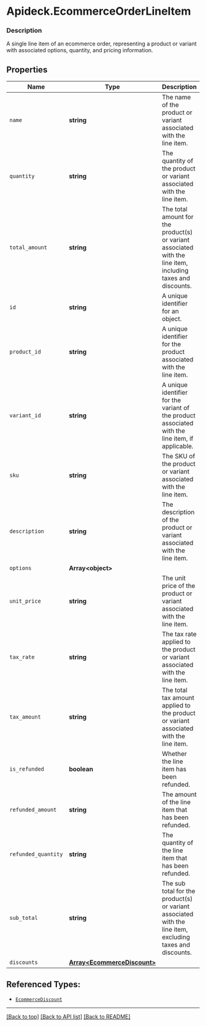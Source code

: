 # Apideck.EcommerceOrderLineItem

### Description

A single line item of an ecommerce order, representing a product or variant with associated options, quantity, and pricing information.

## Properties
Name | Type | Description | Notes
------------ | ------------- | ------------- | -------------
`name` | **string** | The name of the product or variant associated with the line item. | 
`quantity` | **string** | The quantity of the product or variant associated with the line item. | 
`total_amount` | **string** | The total amount for the product(s) or variant associated with the line item, including taxes and discounts. | 
`id` | **string** | A unique identifier for an object. | [optional] 
`product_id` | **string** | A unique identifier for the product associated with the line item. | [optional] 
`variant_id` | **string** | A unique identifier for the variant of the product associated with the line item, if applicable. | [optional] 
`sku` | **string** | The SKU of the product or variant associated with the line item. | [optional] 
`description` | **string** | The description of the product or variant associated with the line item. | [optional] 
`options` | **Array&lt;object&gt;** |  | [optional] 
`unit_price` | **string** | The unit price of the product or variant associated with the line item. | [optional] 
`tax_rate` | **string** | The tax rate applied to the product or variant associated with the line item. | [optional] 
`tax_amount` | **string** | The total tax amount applied to the product or variant associated with the line item. | [optional] 
`is_refunded` | **boolean** | Whether the line item has been refunded. | [optional] 
`refunded_amount` | **string** | The amount of the line item that has been refunded. | [optional] 
`refunded_quantity` | **string** | The quantity of the line item that has been refunded. | [optional] 
`sub_total` | **string** | The sub total for the product(s) or variant associated with the line item, excluding taxes and discounts. | [optional] 
`discounts` | [**Array&lt;EcommerceDiscount&gt;**](EcommerceDiscount.md) |  | [optional] 





## Referenced Types:
















* [`EcommerceDiscount`](EcommerceDiscount.md)

---

[[Back to top]](#) [[Back to API list]](../../../../README.md#documentation-for-api-endpoints) [[Back to README]](../../../../README.md)



